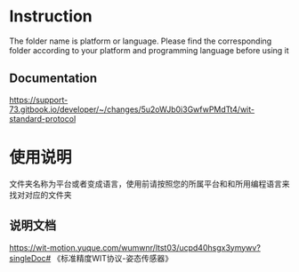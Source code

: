 # Instruction

The folder name is platform or language. Please find the corresponding folder according to your platform and programming language before using it

## Documentation

https://support-73.gitbook.io/developer/~/changes/5u2oWJb0i3GwfwPMdTt4/wit-standard-protocol


# 使用说明

文件夹名称为平台或者变成语言，使用前请按照您的所属平台和和所用编程语言来找对对应的文件夹

## 说明文档

https://wit-motion.yuque.com/wumwnr/ltst03/ucpd40hsgx3ymywv?singleDoc# 《标准精度WIT协议-姿态传感器》




